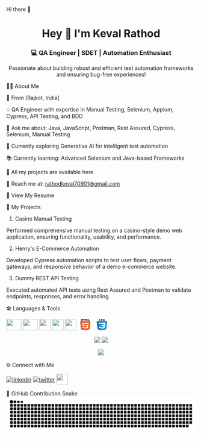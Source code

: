 Hi there 👋

<h1 align="center">Hey 👋 I'm Keval Rathod</h1> <h3 align="center">💻 QA Engineer | SDET | Automation Enthusiast</h3> <p align="center"> Passionate about building robust and efficient test automation frameworks and ensuring bug-free experiences! </p>

👨‍💻 About Me

🏡 From [Rajkot, India]

💡 QA Engineer with expertise in Manual Testing, Selenium, Appium, Cypress, API Testing, and BDD

💬 Ask me about: Java, JavaScript, Postman, Rest Assured, Cypress, Selenium, Manual Testing

🚀 Currently exploring Generative AI for intelligent test automation

📚 Currently learning: Advanced Selenium and Java-based Frameworks

🔗 All my projects are available here

📧 Reach me at: rathodkeval70901@gmail.com

📄 View My Resume

🚀 My Projects
1. Casino Manual Testing


Performed comprehensive manual testing on a casino-style demo web application, ensuring functionality, usability, and performance.

2. Henry's E-Commerce Automation


Developed Cypress automation scripts to test user flows, payment gateways, and responsive behavior of a demo e-commerce website.

3. Dummy REST API Testing


Executed automated API tests using Rest Assured and Postman to validate endpoints, responses, and error handling.

🛠️ Languages & Tools
<p align="left"> <img src="https://cdn.jsdelivr.net/gh/devicons/devicon/icons/java/java-original.svg" height="30" width="40" /> <img src="https://cdn.jsdelivr.net/gh/devicons/devicon/icons/javascript/javascript-original.svg" height="30" width="40" /> <img src="https://www.vectorlogo.zone/logos/getpostman/getpostman-icon.svg" height="30" width="30" /> <img src="https://www.vectorlogo.zone/logos/cucumberio/cucumberio-icon.svg" height="30" width="30" /> <img src="https://raw.githubusercontent.com/rahulbanerjee26/githubProfileReadmeGenerator/main/icons/gherkin.svg" height="30" width="30" /> <img src="https://raw.githubusercontent.com/devicons/devicon/master/icons/html5/html5-original-wordmark.svg" height="30" width="40" /> <img src="https://raw.githubusercontent.com/devicons/devicon/master/icons/css3/css3-original-wordmark.svg" height="30" width="40" /> </p>
<p align="center"> <img src="https://github-readme-stats.vercel.app/api?username=keval-design&show_icons=true&theme=dark" width="48%" /> <img src="https://github-readme-streak-stats.herokuapp.com/?user=keval-design&theme=dark" width="48%" /> </p> <p align="center"> <img src="https://github-readme-stats.vercel.app/api/top-langs/?username=keval-design&layout=compact&theme=dark" width="48%" /> </p>
🌐 Connect with Me
<p align="left"> <a href="https://www.linkedin.com/in/keval-rathod-0a3518306/" target="blank"><img align="center" src="https://cdn.jsdelivr.net/gh/devicons/devicon/icons/linkedin/linkedin-original.svg" alt="linkedin" height="30" width="30" /></a> <a href="https://x.com/kevalrathodd" target="blank"><img align="center" src="https://cdn.jsdelivr.net/gh/devicons/devicon/icons/twitter/twitter-original.svg" alt="twitter" height="30" width="30" /></a> <a href="https://www.youtube.com/@yourchannel" target="blank"><img align="center" src="https://cdn-icons-png.flaticon.com/512/1384/1384060.png" height="30" width="30" /></a> </p>

🐍 GitHub Contribution Snake
<picture>
<source media="(prefers-color-scheme: dark)" srcset="https://raw.githubusercontent.com/platane/snk/output/github-contribution-grid-snake-dark.svg" />
<source media="(prefers-color-scheme: light)" srcset="https://raw.githubusercontent.com/platane/snk/output/github-contribution-grid-snake.svg" />
<img alt="github contribution grid snake animation" src="https://raw.githubusercontent.com/platane/snk/output/github-contribution-grid-snake.svg" />
</picture>
